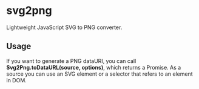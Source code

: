 # svg2png
Lightweight JavaScript SVG to PNG converter.
## Usage
If you want to generate a PNG dataURI, you can call **Svg2Png.toDataURL(source, options)**, which returns a Promise.
As a source you can use an SVG element or a selector that refers to an element in DOM. 
